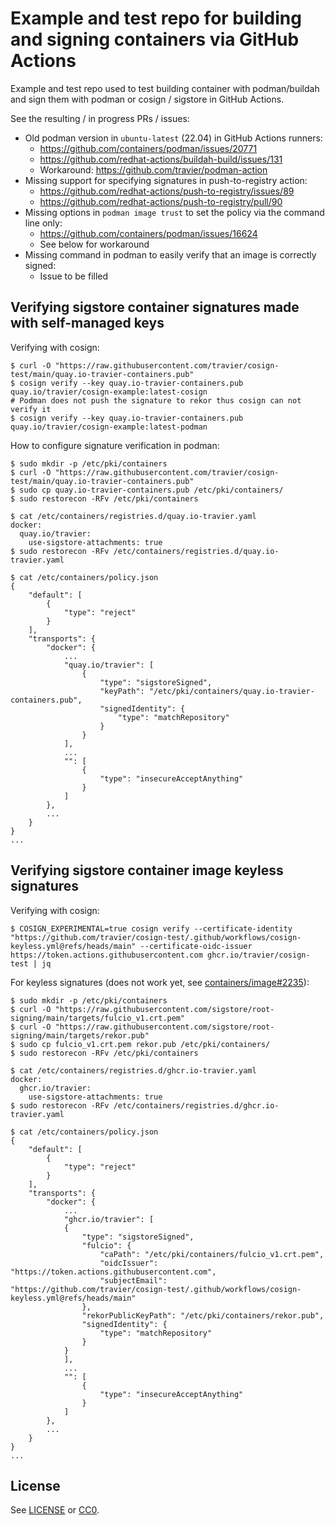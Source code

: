 # Example and test repo for building and signing containers via GitHub Actions

Example and test repo used to test building container with podman/buildah and
sign them with podman or cosign / sigstore in GitHub Actions.

See the resulting / in progress PRs / issues:
- Old podman version in `ubuntu-latest` (22.04) in GitHub Actions runners:
  - https://github.com/containers/podman/issues/20771
  - https://github.com/redhat-actions/buildah-build/issues/131
  - Workaround: https://github.com/travier/podman-action
- Missing support for specifying signatures in push-to-registry action:
  - https://github.com/redhat-actions/push-to-registry/issues/89
  - https://github.com/redhat-actions/push-to-registry/pull/90
- Missing options in `podman image trust` to set the policy via the command
  line only:
  - https://github.com/containers/podman/issues/16624
  - See below for workaround
- Missing command in podman to easily verify that an image is correctly signed:
  - Issue to be filled

## Verifying sigstore container signatures made with self-managed keys

Verifying with cosign:

```
$ curl -O "https://raw.githubusercontent.com/travier/cosign-test/main/quay.io-travier-containers.pub"
$ cosign verify --key quay.io-travier-containers.pub quay.io/travier/cosign-example:latest-cosign
# Podman does not push the signature to rekor thus cosign can not verify it
$ cosign verify --key quay.io-travier-containers.pub quay.io/travier/cosign-example:latest-podman
```

How to configure signature verification in podman:

```
$ sudo mkdir -p /etc/pki/containers
$ curl -O "https://raw.githubusercontent.com/travier/cosign-test/main/quay.io-travier-containers.pub"
$ sudo cp quay.io-travier-containers.pub /etc/pki/containers/
$ sudo restorecon -RFv /etc/pki/containers

$ cat /etc/containers/registries.d/quay.io-travier.yaml
docker:
  quay.io/travier:
    use-sigstore-attachments: true
$ sudo restorecon -RFv /etc/containers/registries.d/quay.io-travier.yaml

$ cat /etc/containers/policy.json
{
    "default": [
        {
            "type": "reject"
        }
    ],
    "transports": {
        "docker": {
            ...
            "quay.io/travier": [
                {
                    "type": "sigstoreSigned",
                    "keyPath": "/etc/pki/containers/quay.io-travier-containers.pub",
                    "signedIdentity": {
                        "type": "matchRepository"
                    }
                }
            ],
            ...
            "": [
                {
                    "type": "insecureAcceptAnything"
                }
            ]
        },
        ...
    }
}
...
```

## Verifying sigstore container image keyless signatures

Verifying with cosign:

```
$ COSIGN_EXPERIMENTAL=true cosign verify --certificate-identity "https://github.com/travier/cosign-test/.github/workflows/cosign-keyless.yml@refs/heads/main" --certificate-oidc-issuer https://token.actions.githubusercontent.com ghcr.io/travier/cosign-test | jq
```

For keyless signatures (does not work yet, see
[containers/image#2235](https://github.com/containers/image/pull/2235)):

```
$ sudo mkdir -p /etc/pki/containers
$ curl -O "https://raw.githubusercontent.com/sigstore/root-signing/main/targets/fulcio_v1.crt.pem"
$ curl -O "https://raw.githubusercontent.com/sigstore/root-signing/main/targets/rekor.pub"
$ sudo cp fulcio_v1.crt.pem rekor.pub /etc/pki/containers/
$ sudo restorecon -RFv /etc/pki/containers

$ cat /etc/containers/registries.d/ghcr.io-travier.yaml
docker:
  ghcr.io/travier:
    use-sigstore-attachments: true
$ sudo restorecon -RFv /etc/containers/registries.d/ghcr.io-travier.yaml

$ cat /etc/containers/policy.json
{
    "default": [
        {
            "type": "reject"
        }
    ],
    "transports": {
        "docker": {
            ...
            "ghcr.io/travier": [
            {
                "type": "sigstoreSigned",
                "fulcio": {
                    "caPath": "/etc/pki/containers/fulcio_v1.crt.pem",
                    "oidcIssuer": "https://token.actions.githubusercontent.com",
                    "subjectEmail": "https://github.com/travier/cosign-test/.github/workflows/cosign-keyless.yml@refs/heads/main"
                },
                "rekorPublicKeyPath": "/etc/pki/containers/rekor.pub",
                "signedIdentity": {
                    "type": "matchRepository"
                }
            }
            ],
            ...
            "": [
                {
                    "type": "insecureAcceptAnything"
                }
            ]
        },
        ...
    }
}
...
```

## License

See [LICENSE](LICENSE) or [CC0](https://creativecommons.org/public-domain/cc0/).
